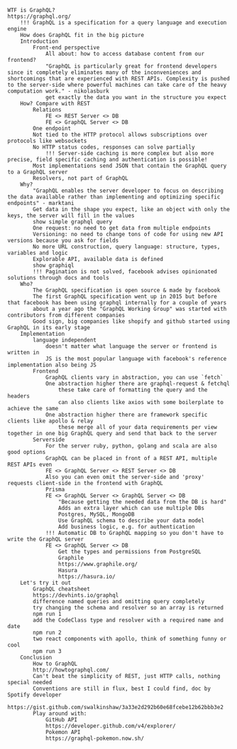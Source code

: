     WTF is GraphQL?
    https://graphql.org/
        !!! GraphQL is a specification for a query language and execution engine
        How does GraphQL fit in the big picture
        Introduction
            Front-end perspective
                All about: how to access database content from our frontend?
                "GraphQL is particularly great for frontend developers since it completely eliminates many of the inconveniences and shortcomings that are experienced with REST APIs. Complexity is pushed to the server-side where powerful machines can take care of the heavy computation work." - nikolasburk
                get exactly the data you want in the structure you expect
        How? Compare with REST
            Relations
                FE <> REST Server <> DB
                FE <> GraphQL Server <> DB
            One endpoint
            Not tied to the HTTP protocol allows subscriptions over protocols like websockets
            No HTTP status codes, responses can solve partially
                !!! Server-side caching is more complex but also more precise, field specific caching and authentication is possible!
            Most implementations send JSON that contain the GraphQL query to a GraphQL server
            Resolvers, not part of GraphQL
        Why?
            "GraphQL enables the server developer to focus on describing the data available rather than implementing and optimizing specific endpoints" - marktani
            Get data in the shape you expect, like an object with only the keys, the server will fill in the values
            show simple graphql query
            One request: no need to get data from multiple endpoints
            Versioning: no need to change tons of code for using new API versions because you ask for fields
            No more URL construction, query language: structure, types, variables and logic
            Explorable API, available data is defined
            show graphiql
            !!! Pagination is not solved, facebook advises opinionated solutions through docs and tools
        Who?
            The GraphQL specification is open source & made by facebook
            The first GraphQL specification went up in 2015 but before that facebook has been using graphql internally for a couple of years
            about a year ago the "GraphQL Working Group" was started with contributors from different companies
            Good sign, big companies like shopify and github started using GraphQL in its early stage
        Implementation
            language independent
                doesn't matter what language the server or frontend is written in
                JS is the most popular language with facebook's reference implementation also being JS
            Frontend
                GraphQL clients vary in abstraction, you can use `fetch`
                One abstraction higher there are graphql-request & fetchql
                    these take care of formatting the query and the headers
                    can also clients like axios with some boilerplate to achieve the same
                One abstraction higher there are framework specific clients like apollo & relay
                    these merge all of your data requirements per view together in one big GraphQL query and send that back to the server
            Serverside
                For the server ruby, python, golang and scala are also good options
                GraphQL can be placed in front of a REST API, multiple REST APIs even
                FE <> GraphQL Server <> REST Server <> DB
                Also you can even omit the server-side and 'proxy' requests client-side in the frontend with GraphQL
                Prisma
                FE <> GraphQL Server <> GraphQL Server <> DB
                    "Because getting the needed data from the DB is hard"
                    Adds an extra layer which can use multiple DBs
                    Postgres, MySQL, MongoDB
                    Use GraphQL schema to describe your data model
                    Add business logic, e.g. for authentication
                !!! Automatic DB to GraphQL mapping so you don't have to write the GraphQL server
                FE <> GraphQL Server <> DB
                    Get the types and permissions from PostgreSQL
                    Graphile
                    https://www.graphile.org/
                    Hasura
                    https://hasura.io/
        Let's try it out
            GraphQL cheatsheet
            https://devhints.io/graphql
            difference named queries and omitting query completely
            try changing the schema and resolver so an array is returned
            npm run 1
            add the CodeClass type and resolver with a required name and date
            npm run 2
            two react components with apollo, think of something funny or cool
            npm run 3
        Conclusion
            How to GraphQL
            http://howtographql.com/
            Can't beat the simplicity of REST, just HTTP calls, nothing special needed
            Conventions are still in flux, best I could find, doc by Spotify developer
            https://gist.github.com/swalkinshaw/3a33e2d292b60e68fcebe12b62bbb3e2
            Play around with:
                GitHub API
                https://developer.github.com/v4/explorer/
                Pokemon API
                https://graphql-pokemon.now.sh/

